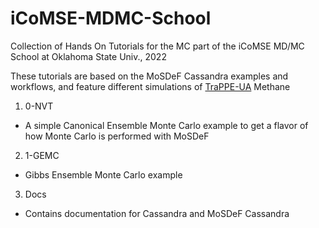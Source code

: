 # iCoMSE-MDMC-School
Collection of Hands On Tutorials for the MC part of the iCoMSE MD/MC School at Oklahoma State Univ., 2022

These tutorials are based on the MoSDeF Cassandra examples and workflows, and feature different simulations of [TraPPE-UA](http://trappe.oit.umn.edu/) Methane

1. 0-NVT
  - A simple Canonical Ensemble Monte Carlo example to get a flavor of how Monte Carlo is performed with MoSDeF
2. 1-GEMC
  - Gibbs Ensemble Monte Carlo example
3. Docs
  - Contains documentation for Cassandra and MoSDeF Cassandra
